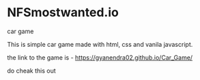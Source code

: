 # NFSmostwanted.io
car game

This is simple car game made with html, css and vanila javascript.

the link to the game is - https://gyanendra02.github.io/Car_Game/

do cheak this out 
